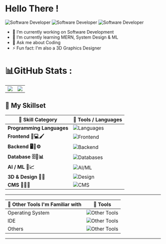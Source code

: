 <h1>Hello There !</h1>

![Software Developer](https://img.shields.io/badge/-Android%20App%20Dev-E34F26?style=for-the-badge&logo=html5&logoColor=white)    ![Software Developer](https://img.shields.io/badge/-Full%20Stack%20Software%20Developer-E34F26?style=for-the-badge&logo=html5&logoColor=white)  ![Software Developer](https://img.shields.io/badge/-3D%20Graphics%20Designer-E34F26?style=for-the-badge&logo=html5&logoColor=white)  

- 🔭 I’m currently working on Software Development
- 🌱 I’m currently learning MERN, System Design & ML
- 💬 Ask me about Coding
- ⚡ Fun fact: I'm also a 3D Graphics Designer



# 📊GitHub Stats :
<table align="center">
<tr>
<td><img src="https://github-readme-stats.vercel.app/api?username=FireStackDev&theme=dark&hide_border=false&include_all_commits=true&count_private=true" />
</td>
<td>

 <img src="https://nirzak-streak-stats.vercel.app/?user=FireStackDev&theme=dark&hide_border=false"/>

</td>
</tr>
</table>


## 🚀 My Skillset

| 💼 Skill Category                            | 🚀 Tools / Languages                                                                                      |
|---------------------------------------------|------------------------------------------------------------------------------------------------------------|
| **Programming Languages**                   | ![Languages](https://skillicons.dev/icons?i=java,python,c,cpp,kotlin,php,bash,dart)                        |
| **Frontend 🎨💻🖌️**                         | ![Frontend](https://skillicons.dev/icons?i=html,css,js,bootstrap,tailwind,jquery,flutter,react)           |
| **Backend 🖥️🔧⚙️**                          | ![Backend](https://skillicons.dev/icons?i=django,php,nodejs,express,nextjs,kotlin,gcp,flask)              |
| **Database 🗄️💾📊**                          | ![Databases](https://skillicons.dev/icons?i=mysql,postgres,mongodb,sqlite,firebase)                       |
| **AI / ML 🤖📈**                             | ![AI/ML](https://skillicons.dev/icons?i=sklearn)                                                           |
| **3D & Design 🍩🎨**                         | ![Design](https://skillicons.dev/icons?i=blender,photoshop,pr)                                            |
| **CMS 📝📑🌐**                                | ![CMS](https://skillicons.dev/icons?i=wordpress,strapi)                                                   |

---
| 💼 Other Tools I'm Familiar with   | 🚀 Tools                                                                                             |
|------------------------------------|-------------------------------------------------------------------------------------------------------|
| Operating System                   | ![Other Tools](https://skillicons.dev/icons?i=ubuntu,kali,debian,linux,windows)                       |
| IDE                                | ![Other Tools](https://skillicons.dev/icons?i=vscode,pycharm,idea,androidstudio,eclipse)              |
| Others                             | ![Other Tools](https://skillicons.dev/icons?i=discord,docker,git,github,netlify,postman,vercel)       |
---
